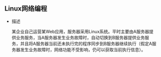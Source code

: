 ## Linux网络编程

* 描述

  某企业自己运营某Web应用，服务器采用Linux系统。平时主要由A服务器提供业务服务，当A服务器发生业务故障时，自动切换到B服务器提供业务服务，并且将A服务器当前还未执行完的程序同步到B服务器继续执行（假定A服务器发生业务故障时，网络功能不受影响，仍可以获取当前执行信息）。


